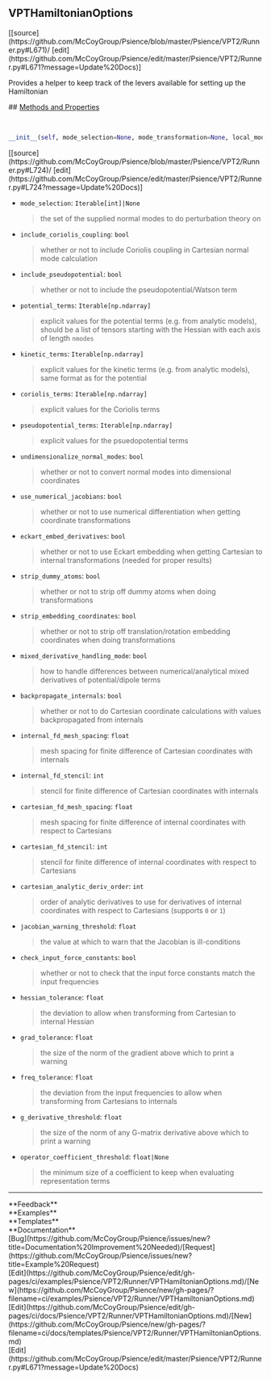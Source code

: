 ## <a id="Psience.VPT2.Runner.VPTHamiltonianOptions">VPTHamiltonianOptions</a> 

<div class="docs-source-link" markdown="1">
[[source](https://github.com/McCoyGroup/Psience/blob/master/Psience/VPT2/Runner.py#L671)/
[edit](https://github.com/McCoyGroup/Psience/edit/master/Psience/VPT2/Runner.py#L671?message=Update%20Docs)]
</div>

Provides a helper to keep track of the levers available for
setting up the Hamiltonian







<div class="collapsible-section">
 <div class="collapsible-section collapsible-section-header" markdown="1">
## <a class="collapse-link" data-toggle="collapse" href="#methods" markdown="1"> Methods and Properties</a> <a class="float-right" data-toggle="collapse" href="#methods"><i class="fa fa-chevron-down"></i></a>
 </div>
 <div class="collapsible-section collapsible-section-body collapse show" id="methods" markdown="1">
 
<a id="Psience.VPT2.Runner.VPTHamiltonianOptions.__init__" class="docs-object-method">&nbsp;</a> 
```python
__init__(self, mode_selection=None, mode_transformation=None, local_mode_couplings=None, local_mode_coupling_order=None, full_surface_mode_selection=None, include_potential=None, include_gmatrix=None, include_coriolis_coupling=None, include_pseudopotential=None, include_only_mode_couplings=None, potential_terms=None, kinetic_terms=None, coriolis_terms=None, pseudopotential_terms=None, dipole_terms=None, dipole_derivatives=None, undimensionalize_normal_modes=None, use_numerical_jacobians=None, eckart_embed_derivatives=None, eckart_embed_planar_ref_tolerance=None, strip_dummy_atoms=None, strip_embedding_coordinates=None, mixed_derivative_handling_mode=None, backpropagate_internals=None, direct_propagate_cartesians=None, zero_mass_term=None, internal_fd_mesh_spacing=None, internal_fd_stencil=None, cartesian_fd_mesh_spacing=None, cartesian_fd_stencil=None, cartesian_analytic_deriv_order=None, internal_by_cartesian_derivative_method=None, internal_by_cartesian_order=None, cartesian_by_internal_order=None, jacobian_warning_threshold=None, check_input_force_constants=None, hessian_tolerance=None, grad_tolerance=None, freq_tolerance=None, g_derivative_threshold=None, gmatrix_tolerance=None, use_internal_modes=None, use_cartesian_kinetic_energy=None, operator_coefficient_threshold=None): 
```
<div class="docs-source-link" markdown="1">
[[source](https://github.com/McCoyGroup/Psience/blob/master/Psience/VPT2/Runner.py#L724)/
[edit](https://github.com/McCoyGroup/Psience/edit/master/Psience/VPT2/Runner.py#L724?message=Update%20Docs)]
</div>

  - `mode_selection`: `Iterable[int]|None`
    > the set of the supplied normal modes to do perturbation theory on
  - `include_coriolis_coupling`: `bool`
    > whether or not to include Coriolis coupling in Cartesian normal mode calculation
  - `include_pseudopotential`: `bool`
    > whether or not to include the pseudopotential/Watson term
  - `potential_terms`: `Iterable[np.ndarray]`
    > explicit values for the potential terms (e.g. from analytic models), should be a list of tensors starting with the Hessian with each axis of length `nmodes`
  - `kinetic_terms`: `Iterable[np.ndarray]`
    > explicit values for the kinetic terms (e.g. from analytic models), same format as for the potential
  - `coriolis_terms`: `Iterable[np.ndarray]`
    > explicit values for the Coriolis terms
  - `pseudopotential_terms`: `Iterable[np.ndarray]`
    > explicit values for the psuedopotential terms
  - `undimensionalize_normal_modes`: `bool`
    > whether or not to convert normal modes into dimensional coordinates
  - `use_numerical_jacobians`: `bool`
    > whether or not to use numerical differentiation when getting coordinate transformations
  - `eckart_embed_derivatives`: `bool`
    > whether or not to use Eckart embedding when getting Cartesian to internal transformations (needed for proper results)
  - `strip_dummy_atoms`: `bool`
    > whether or not to strip off dummy atoms when doing transformations
  - `strip_embedding_coordinates`: `bool`
    > whether or not to strip off translation/rotation embedding coordinates when doing transformations
  - `mixed_derivative_handling_mode`: `bool`
    > how to handle differences between numerical/analytical mixed derivatives of potential/dipole terms
  - `backpropagate_internals`: `bool`
    > whether or not to do Cartesian coordinate calculations with values backpropagated from internals
  - `internal_fd_mesh_spacing`: `float`
    > mesh spacing for finite difference of Cartesian coordinates with internals
  - `internal_fd_stencil`: `int`
    > stencil for finite difference of Cartesian coordinates with internals
  - `cartesian_fd_mesh_spacing`: `float`
    > mesh spacing for finite difference of internal coordinates with respect to Cartesians
  - `cartesian_fd_stencil`: `int`
    > stencil for finite difference of internal coordinates with respect to Cartesians
  - `cartesian_analytic_deriv_order`: `int`
    > order of analytic derivatives to use for derivatives of internal coordinates with respect to Cartesians (supports `0` or `1`)
  - `jacobian_warning_threshold`: `float`
    > the value at which to warn that the Jacobian is ill-conditions
  - `check_input_force_constants`: `bool`
    > whether or not to check that the input force constants match the input frequencies
  - `hessian_tolerance`: `float`
    > the deviation to allow when transforming from Cartesian to internal Hessian
  - `grad_tolerance`: `float`
    > the size of the norm of the gradient above which to print a warning
  - `freq_tolerance`: `float`
    > the deviation from the input frequencies to allow when transforming from Cartesians to internals
  - `g_derivative_threshold`: `float`
    > the size of the norm of any G-matrix derivative above which to print a warning
  - `operator_coefficient_threshold`: `float|None`
    > the minimum size of a coefficient to keep when evaluating representation terms
 </div>
</div>












---


<div markdown="1" class="text-secondary">
<div class="container">
  <div class="row">
   <div class="col" markdown="1">
**Feedback**   
</div>
   <div class="col" markdown="1">
**Examples**   
</div>
   <div class="col" markdown="1">
**Templates**   
</div>
   <div class="col" markdown="1">
**Documentation**   
</div>
   <div class="col" markdown="1">
   
</div>
   <div class="col" markdown="1">
   
</div>
   <div class="col" markdown="1">
   
</div>
</div>
  <div class="row">
   <div class="col" markdown="1">
[Bug](https://github.com/McCoyGroup/Psience/issues/new?title=Documentation%20Improvement%20Needed)/[Request](https://github.com/McCoyGroup/Psience/issues/new?title=Example%20Request)   
</div>
   <div class="col" markdown="1">
[Edit](https://github.com/McCoyGroup/Psience/edit/gh-pages/ci/examples/Psience/VPT2/Runner/VPTHamiltonianOptions.md)/[New](https://github.com/McCoyGroup/Psience/new/gh-pages/?filename=ci/examples/Psience/VPT2/Runner/VPTHamiltonianOptions.md)   
</div>
   <div class="col" markdown="1">
[Edit](https://github.com/McCoyGroup/Psience/edit/gh-pages/ci/docs/Psience/VPT2/Runner/VPTHamiltonianOptions.md)/[New](https://github.com/McCoyGroup/Psience/new/gh-pages/?filename=ci/docs/templates/Psience/VPT2/Runner/VPTHamiltonianOptions.md)   
</div>
   <div class="col" markdown="1">
[Edit](https://github.com/McCoyGroup/Psience/edit/master/Psience/VPT2/Runner.py#L671?message=Update%20Docs)   
</div>
   <div class="col" markdown="1">
   
</div>
   <div class="col" markdown="1">
   
</div>
   <div class="col" markdown="1">
   
</div>
</div>
</div>
</div>